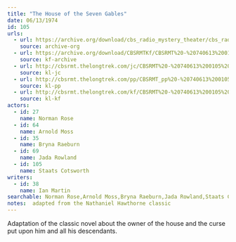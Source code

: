 ```yaml
---
title: "The House of the Seven Gables"
date: 06/13/1974
id: 105
urls: 
  - url: https://archive.org/download/cbs_radio_mystery_theater/cbs_radio_mystery_theater-0101-0150.zip/cbs_radio_mystery_theater-0101-0150%2Fcbsrmt_0105_the_house_of_the_seven_gables.mp3
    source: archive-org
  - url: https://archive.org/download/CBSRMTKf/CBSRMT%20-%20740613%200105%20The%20House%20Of%20The%20Seven%20Gables_kf.mp3
    source: kf-archive
  - url: http://cbsrmt.thelongtrek.com/jc/CBSRMT%20-%20740613%200105%20House%20of%20the%20Seven%20Gables%20vbr%20df%20buzz_jc.mp3
    source: kl-jc
  - url: http://cbsrmt.thelongtrek.com/pp/CBSRMT_pp%20-%20740613%200105%20The%20House%20of%20the%20Seven%20Gables.mp3
    source: kl-pp
  - url: http://cbsrmt.thelongtrek.com/kf/CBSRMT%20-%20740613%200105%20The%20House%20Of%20The%20Seven%20Gables_kf.mp3
    source: kl-kf
actors:  
  - id: 27
    name: Norman Rose  
  - id: 64
    name: Arnold Moss  
  - id: 35
    name: Bryna Raeburn  
  - id: 69
    name: Jada Rowland  
  - id: 105
    name: Staats Cotsworth
writers:  
  - id: 38
    name: Ian Martin
searchable: Norman Rose,Arnold Moss,Bryna Raeburn,Jada Rowland,Staats Cotsworth Ian Martin
notes:  adapted from the Nathaniel Hawthorne classic
---
```

Adaptation of the classic novel about the owner of the house and the curse put upon him and all his descendants.
